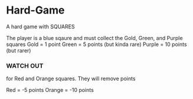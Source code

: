 # Hard-Game
A hard game with SQUARES

The player is a blue sqaure and must collect the Gold, Green, and Purple squares
Gold = 1 point
Green = 5 points (but kinda rare)
Purple = 10 points (but rarer)

### WATCH OUT
for Red and Orange squares.
They will remove points

Red = -5 points
Orange = -10 points
